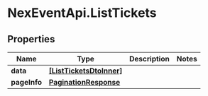 # NexEventApi.ListTickets

## Properties

Name | Type | Description | Notes
------------ | ------------- | ------------- | -------------
**data** | [**[ListTicketsDtoInner]**](ListTicketsDtoInner.md) |  | 
**pageInfo** | [**PaginationResponse**](PaginationResponse.md) |  | 



